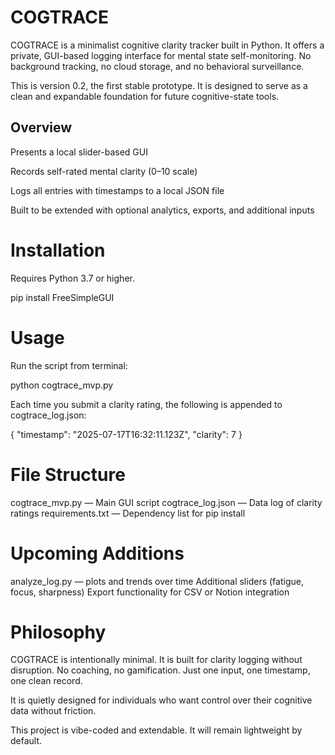 # COGTRACE

COGTRACE is a minimalist cognitive clarity tracker built in Python. It offers a private, GUI-based logging interface for mental state self-monitoring. No background tracking, no cloud storage, and no behavioral surveillance.

This is version 0.2, the first stable prototype. It is designed to serve as a clean and expandable foundation for future cognitive-state tools.

## Overview

Presents a local slider-based GUI

Records self-rated mental clarity (0–10 scale)

Logs all entries with timestamps to a local JSON file

Built to be extended with optional analytics, exports, and additional inputs

# Installation

Requires Python 3.7 or higher.

pip install FreeSimpleGUI

# Usage

Run the script from terminal:

python cogtrace_mvp.py

Each time you submit a clarity rating, the following is appended to cogtrace_log.json:

{
"timestamp": "2025-07-17T16:32:11.123Z",
"clarity": 7
}

# File Structure

cogtrace_mvp.py — Main GUI script
cogtrace_log.json — Data log of clarity ratings
requirements.txt — Dependency list for pip install

# Upcoming Additions

analyze_log.py — plots and trends over time
Additional sliders (fatigue, focus, sharpness)
Export functionality for CSV or Notion integration

# Philosophy

COGTRACE is intentionally minimal. It is built for clarity logging without disruption. No coaching, no gamification. Just one input, one timestamp, one clean record.

It is quietly designed for individuals who want control over their cognitive data without friction.

This project is vibe-coded and extendable. It will remain lightweight by default.
